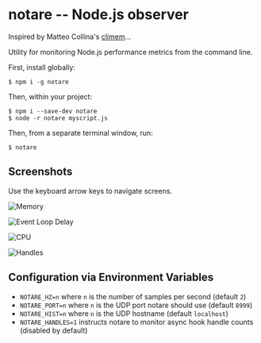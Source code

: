 # notare -- Node.js observer

Inspired by Matteo Collina's [climem](https://www.npmjs.com/package/climem)...

Utility for monitoring Node.js performance metrics from the command line.

First, install globally:

```console
$ npm i -g notare
```

Then, within your project:

```console
$ npm i --save-dev notare
$ node -r notare myscript.js
```

Then, from a separate terminal window, run:

```console
$ notare
```

## Screenshots

Use the keyboard arrow keys to navigate screens.

![Memory](https://github.com/jasnell/notare/blob/master/docs/images/notare_memory.png?raw=true)

![Event Loop Delay](https://github.com/jasnell/notare/blob/master/docs/images/notare_eld.png?raw=true)

![CPU](https://github.com/jasnell/notare/blob/master/docs/images/notare_cpu.png?raw=true)

![Handles](https://github.com/jasnell/notare/blob/master/docs/images/notare_handles.png?raw=true)

## Configuration via Environment Variables

* `NOTARE_HZ=n` where `n` is the number of samples per second (default `2`)
* `NOTARE_PORT=n` where `n` is the UDP port notare should use (default `8999`)
* `NOTARE_HIST=n` where `n` is the UDP hostname (default `localhost`)
* `NOTARE_HANDLES=1` instructs notare to monitor async hook handle counts
  (disabled by default)


